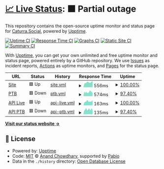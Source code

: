 # [📈 Live Status](https://status.caturra.social): <!--live status--> **🟧 Partial outage**

This repository contains the open-source uptime monitor and status page for [Caturra.Social](https://caturra.social/), powered by [Upptime](https://github.com/upptime/upptime).

[![Uptime CI](https://github.com/CaturraSocial/upptime/workflows/Uptime%20CI/badge.svg)](https://github.com/CaturraSocial/upptime/actions?query=workflow%3A%22Uptime+CI%22)
[![Response Time CI](https://github.com/CaturraSocial/upptime/workflows/Response%20Time%20CI/badge.svg)](https://github.com/CaturraSocial/upptime/actions?query=workflow%3A%22Response+Time+CI%22)
[![Graphs CI](https://github.com/CaturraSocial/upptime/workflows/Graphs%20CI/badge.svg)](https://github.com/CaturraSocial/upptime/actions?query=workflow%3A%22Graphs+CI%22)
[![Static Site CI](https://github.com/CaturraSocial/upptime/workflows/Static%20Site%20CI/badge.svg)](https://github.com/CaturraSocial/upptime/actions?query=workflow%3A%22Static+Site+CI%22)
[![Summary CI](https://github.com/CaturraSocial/upptime/workflows/Summary%20CI/badge.svg)](https://github.com/CaturraSocial/upptime/actions?query=workflow%3A%22Summary+CI%22)

With [Upptime](https://upptime.js.org), you can get your own unlimited and free uptime monitor and status page, powered entirely by a GitHub repository. We use [Issues](https://github.com/CaturraSocial/upptime/issues) as incident reports, [Actions](https://github.com/CaturraSocial/upptime/actions) as uptime monitors, and [Pages](https://status.caturra.social) for the status page.

<!--start: status pages-->
<!-- This summary is generated by Upptime (https://github.com/upptime/upptime) -->
<!-- Do not edit this manually, your changes will be overwritten -->
<!-- prettier-ignore -->
| URL | Status | History | Response Time | Uptime |
| --- | ------ | ------- | ------------- | ------ |
| <img alt="" src="https://icons.duckduckgo.com/ip3/caturra.social.ico" height="13"> [Site](https://caturra.social) | 🟩 Up | [site.yml](https://github.com/CaturraSocial/upptime/commits/HEAD/history/site.yml) | <details><summary><img alt="Response time graph" src="./graphs/site/response-time-week.png" height="20"> 556ms</summary><br><a href="https://status.caturra.social/history/site"><img alt="Response time 669" src="https://img.shields.io/endpoint?url=https%3A%2F%2Fraw.githubusercontent.com%2FCaturraSocial%2Fupptime%2FHEAD%2Fapi%2Fsite%2Fresponse-time.json"></a><br><a href="https://status.caturra.social/history/site"><img alt="24-hour response time 697" src="https://img.shields.io/endpoint?url=https%3A%2F%2Fraw.githubusercontent.com%2FCaturraSocial%2Fupptime%2FHEAD%2Fapi%2Fsite%2Fresponse-time-day.json"></a><br><a href="https://status.caturra.social/history/site"><img alt="7-day response time 556" src="https://img.shields.io/endpoint?url=https%3A%2F%2Fraw.githubusercontent.com%2FCaturraSocial%2Fupptime%2FHEAD%2Fapi%2Fsite%2Fresponse-time-week.json"></a><br><a href="https://status.caturra.social/history/site"><img alt="30-day response time 586" src="https://img.shields.io/endpoint?url=https%3A%2F%2Fraw.githubusercontent.com%2FCaturraSocial%2Fupptime%2FHEAD%2Fapi%2Fsite%2Fresponse-time-month.json"></a><br><a href="https://status.caturra.social/history/site"><img alt="1-year response time 669" src="https://img.shields.io/endpoint?url=https%3A%2F%2Fraw.githubusercontent.com%2FCaturraSocial%2Fupptime%2FHEAD%2Fapi%2Fsite%2Fresponse-time-year.json"></a></details> | <details><summary><a href="https://status.caturra.social/history/site">100.00%</a></summary><a href="https://status.caturra.social/history/site"><img alt="All-time uptime 99.87%" src="https://img.shields.io/endpoint?url=https%3A%2F%2Fraw.githubusercontent.com%2FCaturraSocial%2Fupptime%2FHEAD%2Fapi%2Fsite%2Fuptime.json"></a><br><a href="https://status.caturra.social/history/site"><img alt="24-hour uptime 100.00%" src="https://img.shields.io/endpoint?url=https%3A%2F%2Fraw.githubusercontent.com%2FCaturraSocial%2Fupptime%2FHEAD%2Fapi%2Fsite%2Fuptime-day.json"></a><br><a href="https://status.caturra.social/history/site"><img alt="7-day uptime 100.00%" src="https://img.shields.io/endpoint?url=https%3A%2F%2Fraw.githubusercontent.com%2FCaturraSocial%2Fupptime%2FHEAD%2Fapi%2Fsite%2Fuptime-week.json"></a><br><a href="https://status.caturra.social/history/site"><img alt="30-day uptime 99.66%" src="https://img.shields.io/endpoint?url=https%3A%2F%2Fraw.githubusercontent.com%2FCaturraSocial%2Fupptime%2FHEAD%2Fapi%2Fsite%2Fuptime-month.json"></a><br><a href="https://status.caturra.social/history/site"><img alt="1-year uptime 99.87%" src="https://img.shields.io/endpoint?url=https%3A%2F%2Fraw.githubusercontent.com%2FCaturraSocial%2Fupptime%2FHEAD%2Fapi%2Fsite%2Fuptime-year.json"></a></details>
| <img alt="" src="https://icons.duckduckgo.com/ip3/ptb.caturra.social.ico" height="13"> [PTB](https://ptb.caturra.social) | 🟥 Down | [ptb.yml](https://github.com/CaturraSocial/upptime/commits/HEAD/history/ptb.yml) | <details><summary><img alt="Response time graph" src="./graphs/ptb/response-time-week.png" height="20"> 574ms</summary><br><a href="https://status.caturra.social/history/ptb"><img alt="Response time 599" src="https://img.shields.io/endpoint?url=https%3A%2F%2Fraw.githubusercontent.com%2FCaturraSocial%2Fupptime%2FHEAD%2Fapi%2Fptb%2Fresponse-time.json"></a><br><a href="https://status.caturra.social/history/ptb"><img alt="24-hour response time 512" src="https://img.shields.io/endpoint?url=https%3A%2F%2Fraw.githubusercontent.com%2FCaturraSocial%2Fupptime%2FHEAD%2Fapi%2Fptb%2Fresponse-time-day.json"></a><br><a href="https://status.caturra.social/history/ptb"><img alt="7-day response time 574" src="https://img.shields.io/endpoint?url=https%3A%2F%2Fraw.githubusercontent.com%2FCaturraSocial%2Fupptime%2FHEAD%2Fapi%2Fptb%2Fresponse-time-week.json"></a><br><a href="https://status.caturra.social/history/ptb"><img alt="30-day response time 599" src="https://img.shields.io/endpoint?url=https%3A%2F%2Fraw.githubusercontent.com%2FCaturraSocial%2Fupptime%2FHEAD%2Fapi%2Fptb%2Fresponse-time-month.json"></a><br><a href="https://status.caturra.social/history/ptb"><img alt="1-year response time 599" src="https://img.shields.io/endpoint?url=https%3A%2F%2Fraw.githubusercontent.com%2FCaturraSocial%2Fupptime%2FHEAD%2Fapi%2Fptb%2Fresponse-time-year.json"></a></details> | <details><summary><a href="https://status.caturra.social/history/ptb">97.40%</a></summary><a href="https://status.caturra.social/history/ptb"><img alt="All-time uptime 98.35%" src="https://img.shields.io/endpoint?url=https%3A%2F%2Fraw.githubusercontent.com%2FCaturraSocial%2Fupptime%2FHEAD%2Fapi%2Fptb%2Fuptime.json"></a><br><a href="https://status.caturra.social/history/ptb"><img alt="24-hour uptime 91.46%" src="https://img.shields.io/endpoint?url=https%3A%2F%2Fraw.githubusercontent.com%2FCaturraSocial%2Fupptime%2FHEAD%2Fapi%2Fptb%2Fuptime-day.json"></a><br><a href="https://status.caturra.social/history/ptb"><img alt="7-day uptime 97.40%" src="https://img.shields.io/endpoint?url=https%3A%2F%2Fraw.githubusercontent.com%2FCaturraSocial%2Fupptime%2FHEAD%2Fapi%2Fptb%2Fuptime-week.json"></a><br><a href="https://status.caturra.social/history/ptb"><img alt="30-day uptime 98.35%" src="https://img.shields.io/endpoint?url=https%3A%2F%2Fraw.githubusercontent.com%2FCaturraSocial%2Fupptime%2FHEAD%2Fapi%2Fptb%2Fuptime-month.json"></a><br><a href="https://status.caturra.social/history/ptb"><img alt="1-year uptime 98.35%" src="https://img.shields.io/endpoint?url=https%3A%2F%2Fraw.githubusercontent.com%2FCaturraSocial%2Fupptime%2FHEAD%2Fapi%2Fptb%2Fuptime-year.json"></a></details>
| <img alt="" src="https://icons.duckduckgo.com/ip3/caturra.social.ico" height="13"> [API Live](https://caturra.social/api/v1/ping) | 🟩 Up | [api-live.yml](https://github.com/CaturraSocial/upptime/commits/HEAD/history/api-live.yml) | <details><summary><img alt="Response time graph" src="./graphs/api-live/response-time-week.png" height="20"> 163ms</summary><br><a href="https://status.caturra.social/history/api-live"><img alt="Response time 161" src="https://img.shields.io/endpoint?url=https%3A%2F%2Fraw.githubusercontent.com%2FCaturraSocial%2Fupptime%2FHEAD%2Fapi%2Fapi-live%2Fresponse-time.json"></a><br><a href="https://status.caturra.social/history/api-live"><img alt="24-hour response time 209" src="https://img.shields.io/endpoint?url=https%3A%2F%2Fraw.githubusercontent.com%2FCaturraSocial%2Fupptime%2FHEAD%2Fapi%2Fapi-live%2Fresponse-time-day.json"></a><br><a href="https://status.caturra.social/history/api-live"><img alt="7-day response time 163" src="https://img.shields.io/endpoint?url=https%3A%2F%2Fraw.githubusercontent.com%2FCaturraSocial%2Fupptime%2FHEAD%2Fapi%2Fapi-live%2Fresponse-time-week.json"></a><br><a href="https://status.caturra.social/history/api-live"><img alt="30-day response time 161" src="https://img.shields.io/endpoint?url=https%3A%2F%2Fraw.githubusercontent.com%2FCaturraSocial%2Fupptime%2FHEAD%2Fapi%2Fapi-live%2Fresponse-time-month.json"></a><br><a href="https://status.caturra.social/history/api-live"><img alt="1-year response time 161" src="https://img.shields.io/endpoint?url=https%3A%2F%2Fraw.githubusercontent.com%2FCaturraSocial%2Fupptime%2FHEAD%2Fapi%2Fapi-live%2Fresponse-time-year.json"></a></details> | <details><summary><a href="https://status.caturra.social/history/api-live">100.00%</a></summary><a href="https://status.caturra.social/history/api-live"><img alt="All-time uptime 100.00%" src="https://img.shields.io/endpoint?url=https%3A%2F%2Fraw.githubusercontent.com%2FCaturraSocial%2Fupptime%2FHEAD%2Fapi%2Fapi-live%2Fuptime.json"></a><br><a href="https://status.caturra.social/history/api-live"><img alt="24-hour uptime 100.00%" src="https://img.shields.io/endpoint?url=https%3A%2F%2Fraw.githubusercontent.com%2FCaturraSocial%2Fupptime%2FHEAD%2Fapi%2Fapi-live%2Fuptime-day.json"></a><br><a href="https://status.caturra.social/history/api-live"><img alt="7-day uptime 100.00%" src="https://img.shields.io/endpoint?url=https%3A%2F%2Fraw.githubusercontent.com%2FCaturraSocial%2Fupptime%2FHEAD%2Fapi%2Fapi-live%2Fuptime-week.json"></a><br><a href="https://status.caturra.social/history/api-live"><img alt="30-day uptime 100.00%" src="https://img.shields.io/endpoint?url=https%3A%2F%2Fraw.githubusercontent.com%2FCaturraSocial%2Fupptime%2FHEAD%2Fapi%2Fapi-live%2Fuptime-month.json"></a><br><a href="https://status.caturra.social/history/api-live"><img alt="1-year uptime 100.00%" src="https://img.shields.io/endpoint?url=https%3A%2F%2Fraw.githubusercontent.com%2FCaturraSocial%2Fupptime%2FHEAD%2Fapi%2Fapi-live%2Fuptime-year.json"></a></details>
| <img alt="" src="https://icons.duckduckgo.com/ip3/ptb.caturra.social.ico" height="13"> [API PTB](https://ptb.caturra.social/api/v1/ping) | 🟥 Down | [api-ptb.yml](https://github.com/CaturraSocial/upptime/commits/HEAD/history/api-ptb.yml) | <details><summary><img alt="Response time graph" src="./graphs/api-ptb/response-time-week.png" height="20"> 135ms</summary><br><a href="https://status.caturra.social/history/api-ptb"><img alt="Response time 133" src="https://img.shields.io/endpoint?url=https%3A%2F%2Fraw.githubusercontent.com%2FCaturraSocial%2Fupptime%2FHEAD%2Fapi%2Fapi-ptb%2Fresponse-time.json"></a><br><a href="https://status.caturra.social/history/api-ptb"><img alt="24-hour response time 138" src="https://img.shields.io/endpoint?url=https%3A%2F%2Fraw.githubusercontent.com%2FCaturraSocial%2Fupptime%2FHEAD%2Fapi%2Fapi-ptb%2Fresponse-time-day.json"></a><br><a href="https://status.caturra.social/history/api-ptb"><img alt="7-day response time 135" src="https://img.shields.io/endpoint?url=https%3A%2F%2Fraw.githubusercontent.com%2FCaturraSocial%2Fupptime%2FHEAD%2Fapi%2Fapi-ptb%2Fresponse-time-week.json"></a><br><a href="https://status.caturra.social/history/api-ptb"><img alt="30-day response time 133" src="https://img.shields.io/endpoint?url=https%3A%2F%2Fraw.githubusercontent.com%2FCaturraSocial%2Fupptime%2FHEAD%2Fapi%2Fapi-ptb%2Fresponse-time-month.json"></a><br><a href="https://status.caturra.social/history/api-ptb"><img alt="1-year response time 133" src="https://img.shields.io/endpoint?url=https%3A%2F%2Fraw.githubusercontent.com%2FCaturraSocial%2Fupptime%2FHEAD%2Fapi%2Fapi-ptb%2Fresponse-time-year.json"></a></details> | <details><summary><a href="https://status.caturra.social/history/api-ptb">97.40%</a></summary><a href="https://status.caturra.social/history/api-ptb"><img alt="All-time uptime 98.36%" src="https://img.shields.io/endpoint?url=https%3A%2F%2Fraw.githubusercontent.com%2FCaturraSocial%2Fupptime%2FHEAD%2Fapi%2Fapi-ptb%2Fuptime.json"></a><br><a href="https://status.caturra.social/history/api-ptb"><img alt="24-hour uptime 91.47%" src="https://img.shields.io/endpoint?url=https%3A%2F%2Fraw.githubusercontent.com%2FCaturraSocial%2Fupptime%2FHEAD%2Fapi%2Fapi-ptb%2Fuptime-day.json"></a><br><a href="https://status.caturra.social/history/api-ptb"><img alt="7-day uptime 97.40%" src="https://img.shields.io/endpoint?url=https%3A%2F%2Fraw.githubusercontent.com%2FCaturraSocial%2Fupptime%2FHEAD%2Fapi%2Fapi-ptb%2Fuptime-week.json"></a><br><a href="https://status.caturra.social/history/api-ptb"><img alt="30-day uptime 98.36%" src="https://img.shields.io/endpoint?url=https%3A%2F%2Fraw.githubusercontent.com%2FCaturraSocial%2Fupptime%2FHEAD%2Fapi%2Fapi-ptb%2Fuptime-month.json"></a><br><a href="https://status.caturra.social/history/api-ptb"><img alt="1-year uptime 98.36%" src="https://img.shields.io/endpoint?url=https%3A%2F%2Fraw.githubusercontent.com%2FCaturraSocial%2Fupptime%2FHEAD%2Fapi%2Fapi-ptb%2Fuptime-year.json"></a></details>

<!--end: status pages-->

[**Visit our status website →**](https://status.caturra.social)

## 📄 License

- Powered by: [Upptime](https://github.com/upptime/upptime)
- Code: [MIT](./LICENSE) © [Anand Chowdhary](https://anandchowdhary.com), supported by [Pabio](https://pabio.com)
- Data in the `./history` directory: [Open Database License](https://opendatacommons.org/licenses/odbl/1-0/)
